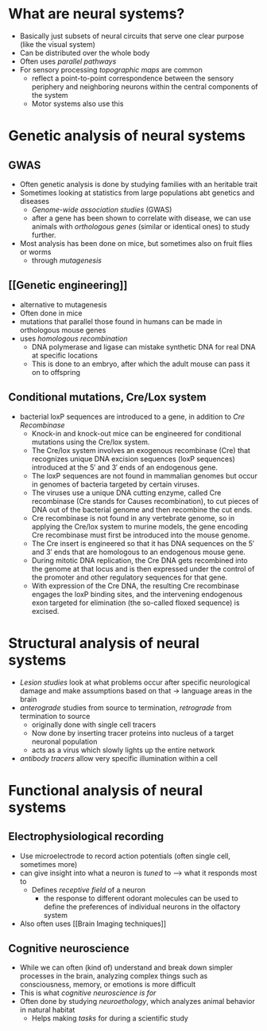 # What are neural systems?
- Basically just subsets of neural circuits that serve one clear purpose (like the visual system)
- Can be distributed over the whole body
- Often uses *parallel pathways*
- For sensory processing *topographic maps* are common
	- reflect a point-to-point correspondence between the sensory periphery and neighboring neurons within the central components of the system
	- Motor systems also use this
# Genetic analysis of neural systems
## GWAS
- Often genetic analysis is done by studying families with an heritable trait
- Sometimes looking at statistics from large populations abt genetics and diseases
	- *Genome-wide association studies* (GWAS)
	- after a gene has been shown to correlate with disease, we can use animals with *orthologous genes* (similar or identical ones) to study further.
- Most analysis has been done on mice, but sometimes also on fruit flies or worms
	- through *mutagenesis*
## [[Genetic engineering]]
- alternative to mutagenesis
- Often done in mice
- mutations that parallel those found in humans can be made in orthologous mouse genes
- uses *homologous recombination* 
	- DNA polymerase and ligase can mistake synthetic DNA for real DNA at specific locations
	- This is done to an embryo, after which the adult mouse can pass it on to offspring
## Conditional mutations, Cre/Lox system
- bacterial loxP sequences are introduced to a gene, in addition to *Cre Recombinase*
	- Knock-in and knock-out mice can be engineered for conditional mutations using the Cre/lox system.
	- The Cre/lox system involves an exogenous recombinase (Cre) that recognizes unique DNA excision sequences (loxP sequences) introduced at the 5′ and 3′ ends of an endogenous gene.
	- The loxP sequences are not found in mammalian genomes but occur in genomes of bacteria targeted by certain viruses.
	- The viruses use a unique DNA cutting enzyme, called Cre recombinase (Cre stands for Causes recombination), to cut pieces of DNA out of the bacterial genome and then recombine the cut ends.
	- Cre recombinase is not found in any vertebrate genome, so in applying the Cre/lox system to murine models, the gene encoding Cre recombinase must first be introduced into the mouse genome.
	- The Cre insert is engineered so that it has DNA sequences on the 5′ and 3′ ends that are homologous to an endogenous mouse gene.
	- During mitotic DNA replication, the Cre DNA gets recombined into the genome at that locus and is then expressed under the control of the promoter and other regulatory sequences for that gene.
	- With expression of the Cre DNA, the resulting Cre recombinase engages the loxP binding sites, and the intervening endogenous exon targeted for elimination (the so-called floxed sequence) is excised.
# Structural analysis of neural systems
- *Lesion studies* look at what problems occur after specific neurological damage and make assumptions based on that -> language areas in the brain
- *anterograde* studies from source to termination, *retrograde* from termination to source
	- originally done with single cell tracers
	- Now done by inserting tracer proteins into nucleus of a target neuronal population
	- acts as a virus which slowly lights up the entire network
- *antibody tracers* allow very specific illumination within a cell
# Functional analysis of neural systems
## Electrophysiological recording
- Use microelectrode to record action potentials (often single cell, sometimes more)
- can give insight into what a neuron is *tuned* to --> what it responds most to
	- Defines *receptive field* of a neuron
		- the response to different odorant molecules can be used to define the preferences of individual neurons in the olfactory system
- Also often uses [[Brain Imaging techniques]]
## Cognitive neuroscience
- While we can often (kind of) understand and break down simpler processes in the brain, analyzing complex things such as consciousness, memory, or emotions is more difficult
- This is what *cognitive neuroscience is for*
- Often done by studying *neuroethology*, which analyzes animal behavior in natural habitat
	- Helps making *tasks* for during a scientific study

